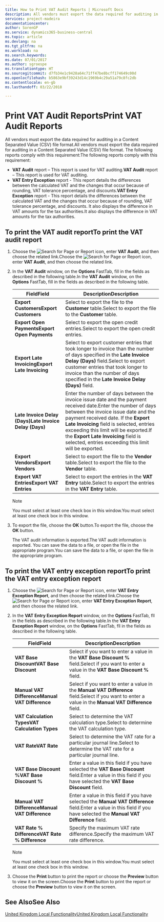 ```yaml
---
title: How to Print VAT Audit Reports | Microsoft Docs
description: All vendors must export the data required for auditing in a Content Separated Value (CSV) file format.
services: project-madeira
documentationcenter: 
author: SorenGP
ms.service: dynamics365-business-central
ms.topic: article
ms.devlang: na
ms.tgt_pltfrm: na
ms.workload: na
ms.search.keywords: 
ms.date: 07/01/2017
ms.author: sgroespe
ms.translationtype: HT
ms.sourcegitcommit: d7fb34e1c9428a64c71ff47be8bcff174649c00d
ms.openlocfilehash: b5863e9bf39243d14c1969b4c29a51a79c8fc2db
ms.contentlocale: en-gb
ms.lasthandoff: 03/22/2018

---
```

# <a name="print-vat-audit-reports"></a><span data-ttu-id="5f023-103">Print VAT Audit Reports</span><span class="sxs-lookup"><span data-stu-id="5f023-103">Print VAT Audit Reports</span></span>
<span data-ttu-id="5f023-104">All vendors must export the data required for auditing in a Content Separated Value (CSV) file format.</span><span class="sxs-lookup"><span data-stu-id="5f023-104">All vendors must export the data required for auditing in a Content Separated Value (CSV) file format.</span></span> <span data-ttu-id="5f023-105">The following reports comply with this requirement:</span><span class="sxs-lookup"><span data-stu-id="5f023-105">The following reports comply with this requirement:</span></span>  

-   <span data-ttu-id="5f023-106">**VAT Audit**  report – This report is used for VAT auditing.</span><span class="sxs-lookup"><span data-stu-id="5f023-106">**VAT Audit**  report – This report is used for VAT auditing.</span></span>  
-   <span data-ttu-id="5f023-107">**VAT Entry Exception** report - This report details the differences between the calculated VAT and the changes that occur because of rounding, VAT tolerance percentage, and discounts.</span><span class="sxs-lookup"><span data-stu-id="5f023-107">**VAT Entry Exception** report - This report details the differences between the calculated VAT and the changes that occur because of rounding, VAT tolerance percentage, and discounts.</span></span> <span data-ttu-id="5f023-108">It also displays the difference in VAT amounts for the tax authorities.</span><span class="sxs-lookup"><span data-stu-id="5f023-108">It also displays the difference in VAT amounts for the tax authorities.</span></span>  

## <a name="to-print-the-vat-audit-report"></a><span data-ttu-id="5f023-109">To print the VAT audit report</span><span class="sxs-lookup"><span data-stu-id="5f023-109">To print the VAT audit report</span></span>  

1.  <span data-ttu-id="5f023-110">Choose the ![Search for Page or Report](../../media/ui-search/search_small.png "Search for Page or Report icon") icon, enter **VAT Audit**, and then choose the related link.</span><span class="sxs-lookup"><span data-stu-id="5f023-110">Choose the ![Search for Page or Report](../../media/ui-search/search_small.png "Search for Page or Report icon") icon, enter **VAT Audit**, and then choose the related link.</span></span>  
2.  <span data-ttu-id="5f023-111">In the **VAT Audit** window, on the **Options** FastTab, fill in the fields as described in the following table.</span><span class="sxs-lookup"><span data-stu-id="5f023-111">In the **VAT Audit** window, on the **Options** FastTab, fill in the fields as described in the following table.</span></span>  

    |<span data-ttu-id="5f023-112">Field</span><span class="sxs-lookup"><span data-stu-id="5f023-112">Field</span></span>|<span data-ttu-id="5f023-113">Description</span><span class="sxs-lookup"><span data-stu-id="5f023-113">Description</span></span>|  
    |---------------------------------|---------------------------------------|  
    |<span data-ttu-id="5f023-114">**Export Customers**</span><span class="sxs-lookup"><span data-stu-id="5f023-114">**Export Customers**</span></span>|<span data-ttu-id="5f023-115">Select to export the file to the **Customer** table.</span><span class="sxs-lookup"><span data-stu-id="5f023-115">Select to export the file to the **Customer** table.</span></span>|  
    |<span data-ttu-id="5f023-116">**Export Open Payments**</span><span class="sxs-lookup"><span data-stu-id="5f023-116">**Export Open Payments**</span></span>|<span data-ttu-id="5f023-117">Select to export the open credit entries.</span><span class="sxs-lookup"><span data-stu-id="5f023-117">Select to export the open credit entries.</span></span>|  
    |<span data-ttu-id="5f023-118">**Export Late Invoicing**</span><span class="sxs-lookup"><span data-stu-id="5f023-118">**Export Late Invoicing**</span></span>|<span data-ttu-id="5f023-119">Select to export customer entries that took longer to invoice than the number of days specified in the **Late Invoice Delay (Days)** field.</span><span class="sxs-lookup"><span data-stu-id="5f023-119">Select to export customer entries that took longer to invoice than the number of days specified in the **Late Invoice Delay (Days)** field.</span></span>|  
    |<span data-ttu-id="5f023-120">**Late Invoice Delay (Days)**</span><span class="sxs-lookup"><span data-stu-id="5f023-120">**Late Invoice Delay (Days)**</span></span>|<span data-ttu-id="5f023-121">Enter the number of days between the invoice issue date and the payment received date.</span><span class="sxs-lookup"><span data-stu-id="5f023-121">Enter the number of days between the invoice issue date and the payment received date.</span></span> <span data-ttu-id="5f023-122">If the **Export Late Invoicing** field is selected, entries exceeding this limit will be exported.</span><span class="sxs-lookup"><span data-stu-id="5f023-122">If the **Export Late Invoicing** field is selected, entries exceeding this limit will be exported.</span></span>|  
    |<span data-ttu-id="5f023-123">**Export Vendors**</span><span class="sxs-lookup"><span data-stu-id="5f023-123">**Export Vendors**</span></span>|<span data-ttu-id="5f023-124">Select to export the file to the **Vendor** table.</span><span class="sxs-lookup"><span data-stu-id="5f023-124">Select to export the file to the **Vendor** table.</span></span>|  
    |<span data-ttu-id="5f023-125">**Export VAT Entries**</span><span class="sxs-lookup"><span data-stu-id="5f023-125">**Export VAT Entries**</span></span>|<span data-ttu-id="5f023-126">Select to export the entries in the **VAT Entry** table.</span><span class="sxs-lookup"><span data-stu-id="5f023-126">Select to export the entries in the **VAT Entry** table.</span></span>|  

    > [!NOTE]  
    >  <span data-ttu-id="5f023-127">You must select at least one check box in this window.</span><span class="sxs-lookup"><span data-stu-id="5f023-127">You must select at least one check box in this window.</span></span>  

3.  <span data-ttu-id="5f023-128">To export the file, choose the **OK** button.</span><span class="sxs-lookup"><span data-stu-id="5f023-128">To export the file, choose the **OK** button.</span></span>  

    <span data-ttu-id="5f023-129">The VAT audit information is exported.</span><span class="sxs-lookup"><span data-stu-id="5f023-129">The VAT audit information is exported.</span></span> <span data-ttu-id="5f023-130">You can save the data to a file, or open the file in the appropriate program.</span><span class="sxs-lookup"><span data-stu-id="5f023-130">You can save the data to a file, or open the file in the appropriate program.</span></span>  

## <a name="to-print-the-vat-entry-exception-report"></a><span data-ttu-id="5f023-131">To print the VAT entry exception report</span><span class="sxs-lookup"><span data-stu-id="5f023-131">To print the VAT entry exception report</span></span>  

1.  <span data-ttu-id="5f023-132">Choose the ![Search for Page or Report](../../media/ui-search/search_small.png "Search for Page or Report icon") icon, enter **VAT Entry Exception Report**, and then choose the related link.</span><span class="sxs-lookup"><span data-stu-id="5f023-132">Choose the ![Search for Page or Report](../../media/ui-search/search_small.png "Search for Page or Report icon") icon, enter **VAT Entry Exception Report**, and then choose the related link.</span></span>  
2.  <span data-ttu-id="5f023-133">In the **VAT Entry Exception Report** window, on the **Options** FastTab, fll in the fields as described in the following table.</span><span class="sxs-lookup"><span data-stu-id="5f023-133">In the **VAT Entry Exception Report** window, on the **Options** FastTab, fll in the fields as described in the following table.</span></span>  

    |<span data-ttu-id="5f023-134">Field</span><span class="sxs-lookup"><span data-stu-id="5f023-134">Field</span></span>|<span data-ttu-id="5f023-135">Description</span><span class="sxs-lookup"><span data-stu-id="5f023-135">Description</span></span>|  
    |---------------------------------|---------------------------------------|  
    |<span data-ttu-id="5f023-136">**VAT Base Discount**</span><span class="sxs-lookup"><span data-stu-id="5f023-136">**VAT Base Discount**</span></span>|<span data-ttu-id="5f023-137">Select if you want to enter a value in the **VAT Base Discount %** field.</span><span class="sxs-lookup"><span data-stu-id="5f023-137">Select if you want to enter a value in the **VAT Base Discount %** field.</span></span>|  
    |<span data-ttu-id="5f023-138">**Manual VAT Difference**</span><span class="sxs-lookup"><span data-stu-id="5f023-138">**Manual VAT Difference**</span></span>|<span data-ttu-id="5f023-139">Select if you want to enter a value in the **Manual VAT Difference** field.</span><span class="sxs-lookup"><span data-stu-id="5f023-139">Select if you want to enter a value in the **Manual VAT Difference** field.</span></span>|  
    |<span data-ttu-id="5f023-140">**VAT Calculation Types**</span><span class="sxs-lookup"><span data-stu-id="5f023-140">**VAT Calculation Types**</span></span>|<span data-ttu-id="5f023-141">Select to determine the VAT calculation type.</span><span class="sxs-lookup"><span data-stu-id="5f023-141">Select to determine the VAT calculation type.</span></span>|  
    |<span data-ttu-id="5f023-142">**VAT Rate**</span><span class="sxs-lookup"><span data-stu-id="5f023-142">**VAT Rate**</span></span>|<span data-ttu-id="5f023-143">Select to determine the VAT rate for a particular journal line.</span><span class="sxs-lookup"><span data-stu-id="5f023-143">Select to determine the VAT rate for a particular journal line.</span></span>|  
    |<span data-ttu-id="5f023-144">**VAT Base Discount %**</span><span class="sxs-lookup"><span data-stu-id="5f023-144">**VAT Base Discount %**</span></span>|<span data-ttu-id="5f023-145">Enter a value in this field if you have selected the **VAT Base Discount** field.</span><span class="sxs-lookup"><span data-stu-id="5f023-145">Enter a value in this field if you have selected the **VAT Base Discount** field.</span></span>|  
    |<span data-ttu-id="5f023-146">**Manual VAT Difference**</span><span class="sxs-lookup"><span data-stu-id="5f023-146">**Manual VAT Difference**</span></span>|<span data-ttu-id="5f023-147">Enter a value in this field if you have selected the **Manual VAT Difference** field.</span><span class="sxs-lookup"><span data-stu-id="5f023-147">Enter a value in this field if you have selected the **Manual VAT Difference** field.</span></span>|  
    |<span data-ttu-id="5f023-148">**VAT Rate % Difference**</span><span class="sxs-lookup"><span data-stu-id="5f023-148">**VAT Rate % Difference**</span></span>|<span data-ttu-id="5f023-149">Specify the maximum VAT rate difference.</span><span class="sxs-lookup"><span data-stu-id="5f023-149">Specify the maximum VAT rate difference.</span></span>|  

    > [!NOTE]  
    >  <span data-ttu-id="5f023-150">You must select at least one check box in this window.</span><span class="sxs-lookup"><span data-stu-id="5f023-150">You must select at least one check box in this window.</span></span>  

3.  <span data-ttu-id="5f023-151">Choose the **Print** button to print the report or choose the **Preview** button to view it on the screen.</span><span class="sxs-lookup"><span data-stu-id="5f023-151">Choose the **Print** button to print the report or choose the **Preview** button to view it on the screen.</span></span>  

## <a name="see-also"></a><span data-ttu-id="5f023-152">See Also</span><span class="sxs-lookup"><span data-stu-id="5f023-152">See Also</span></span>  
[<span data-ttu-id="5f023-153">United Kingdom Local Functionality</span><span class="sxs-lookup"><span data-stu-id="5f023-153">United Kingdom Local Functionality</span></span>](united-kingdom-local-functionality.md)

